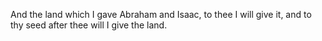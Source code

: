 And the land which I gave Abraham and Isaac, to thee I will give it, and to thy seed after thee will I give the land.
